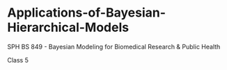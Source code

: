# Applications-of-Bayesian-Hierarchical-Models
SPH BS 849 - Bayesian Modeling for Biomedical Research & Public Health

Class 5
